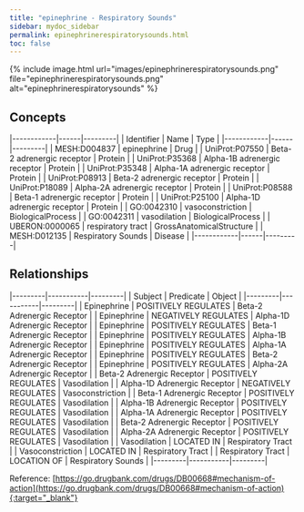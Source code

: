 ```yaml
---
title: "epinephrine - Respiratory Sounds"
sidebar: mydoc_sidebar
permalink: epinephrinerespiratorysounds.html
toc: false 
---
```


{% include image.html url="images/epinephrinerespiratorysounds.png" file="epinephrinerespiratorysounds.png" alt="epinephrinerespiratorysounds" %}

## Concepts

|------------|------|---------|
| Identifier | Name | Type    |
|------------|------|---------|
| MESH:D004837 | epinephrine | Drug |
| UniProt:P07550 | Beta-2 adrenergic receptor | Protein |
| UniProt:P35368 | Alpha-1B adrenergic receptor | Protein |
| UniProt:P35348 | Alpha-1A adrenergic receptor | Protein |
| UniProt:P08913 | Beta-2 adrenergic receptor | Protein |
| UniProt:P18089 | Alpha-2A adrenergic receptor | Protein |
| UniProt:P08588 | Beta-1 adrenergic receptor | Protein |
| UniProt:P25100 | Alpha-1D adrenergic receptor | Protein |
| GO:0042310 | vasoconstriction | BiologicalProcess |
| GO:0042311 | vasodilation | BiologicalProcess |
| UBERON:0000065 | respiratory tract | GrossAnatomicalStructure |
| MESH:D012135 | Respiratory Sounds | Disease |
|------------|------|---------|

## Relationships

|---------|-----------|---------|
| Subject | Predicate | Object  |
|---------|-----------|---------|
| Epinephrine | POSITIVELY REGULATES | Beta-2 Adrenergic Receptor |
| Epinephrine | NEGATIVELY REGULATES | Alpha-1D Adrenergic Receptor |
| Epinephrine | POSITIVELY REGULATES | Beta-1 Adrenergic Receptor |
| Epinephrine | POSITIVELY REGULATES | Alpha-1B Adrenergic Receptor |
| Epinephrine | POSITIVELY REGULATES | Alpha-1A Adrenergic Receptor |
| Epinephrine | POSITIVELY REGULATES | Beta-2 Adrenergic Receptor |
| Epinephrine | POSITIVELY REGULATES | Alpha-2A Adrenergic Receptor |
| Beta-2 Adrenergic Receptor | POSITIVELY REGULATES | Vasodilation |
| Alpha-1D Adrenergic Receptor | NEGATIVELY REGULATES | Vasoconstriction |
| Beta-1 Adrenergic Receptor | POSITIVELY REGULATES | Vasodilation |
| Alpha-1B Adrenergic Receptor | POSITIVELY REGULATES | Vasodilation |
| Alpha-1A Adrenergic Receptor | POSITIVELY REGULATES | Vasodilation |
| Beta-2 Adrenergic Receptor | POSITIVELY REGULATES | Vasodilation |
| Alpha-2A Adrenergic Receptor | POSITIVELY REGULATES | Vasodilation |
| Vasodilation | LOCATED IN | Respiratory Tract |
| Vasoconstriction | LOCATED IN | Respiratory Tract |
| Respiratory Tract | LOCATION OF | Respiratory Sounds |
|---------|-----------|---------|

Reference: [https://go.drugbank.com/drugs/DB00668#mechanism-of-action](https://go.drugbank.com/drugs/DB00668#mechanism-of-action){:target="_blank"}